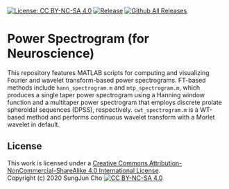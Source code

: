 [![License: CC BY-NC-SA 4.0](https://img.shields.io/badge/License-CC&20BY--NC--SA%204.0-lightgrey.svg)](https://creativecommons.org/licenses/by-nc-sa/4.0/)
[![Release](https://img.shields.io/github/release/scho97/power_spectrogram.svg)](https://github.com/scho97/power_spectrogram/releases/latest)
[![Github All Releases](https://img.shields.io/github/downloads/scho97/power_spectrogram/total.svg)](https://github.com/scho97/power_spectrogram/releases)

# Power Spectrogram (for Neuroscience)
This repository features MATLAB scripts for computing and visualizing Fourier and wavelet transform-based power spectrograms. FT-based methods include `hann_spectrogram.m` and `mtp_spectrogram.m`, which produces a single taper power spectrogram using a Hanning window function and a multitaper power spectrogram that employs discrete prolate spheroidal sequences (DPSS), respectively. `cwt_spectrogram.m` is a WT-based method and performs continuous wavelet transform with a Morlet wavelet in default.

## License
This work is licensed under a
[Creative Commons Attribution-NonCommercial-ShareAlike 4.0 International License](https://creativecommons.org/licenses/by-nc-sa/4.0/).  
Copyright (c) 2020 SungJun Cho [![CC BY-NC-SA 4.0](https://licensebuttons.net/l/by-nc-sa/4.0/88x31.png)](https://creativecommons.org/licenses/by-nc-sa/4.0/)
